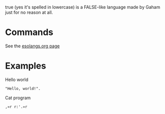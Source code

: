 true (yes it's spelled in lowercase) is a FALSE-like language made by Gaham just for no reason at all.
# Commands
See the [esolangs.org page](https://esolangs.org/wiki/%E2%80%8Dtrue#Commands)
# Examples
Hello world
```
"Hello, world!".
```
Cat program
```
,»r r:'.»r
```

